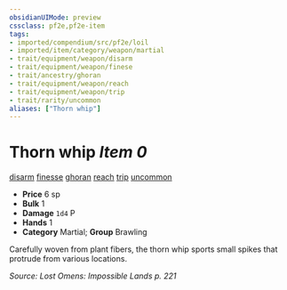 ```yaml
---
obsidianUIMode: preview
cssclass: pf2e,pf2e-item
tags:
- imported/compendium/src/pf2e/loil
- imported/item/category/weapon/martial
- trait/equipment/weapon/disarm
- trait/equipment/weapon/finese
- trait/ancestry/ghoran
- trait/equipment/weapon/reach
- trait/equipment/weapon/trip
- trait/rarity/uncommon
aliases: ["Thorn whip"]
---
```

# Thorn whip *Item 0*  
[disarm](rules/traits/disarm.md)  [finesse](finesse.md)  [ghoran](ghoran-loil.md)  [reach](reach.md)  [trip](rules/traits/trip.md)  [uncommon](uncommon.md)  

- **Price** 6 sp
- **Bulk** 1
- **Damage** `1d4` P
- **Hands** 1
- **Category** Martial; **Group** Brawling 

Carefully woven from plant fibers, the thorn whip sports small spikes that protrude from various locations.

*Source: Lost Omens: Impossible Lands p. 221*